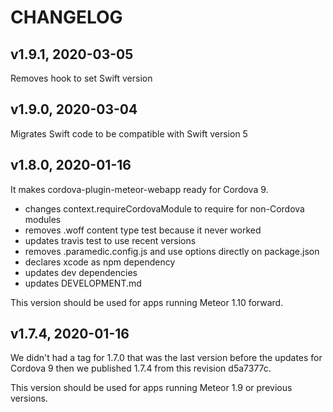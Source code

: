 # CHANGELOG

## v1.9.1, 2020-03-05
Removes hook to set Swift version

## v1.9.0, 2020-03-04
Migrates Swift code to be compatible with Swift version 5

## v1.8.0, 2020-01-16
It makes cordova-plugin-meteor-webapp ready for Cordova 9.
- changes context.requireCordovaModule to require for non-Cordova modules
- removes .woff content type test because it never worked
- updates travis test to use recent versions
- removes .paramedic.config.js and use options directly on package.json
- declares xcode as npm dependency
- updates dev dependencies
- updates DEVELOPMENT.md

This version should be used for apps running Meteor 1.10 forward.

## v1.7.4, 2020-01-16
We didn't had a tag for 1.7.0 that was the last version before the updates for 
Cordova 9 then we published 1.7.4 from this revision d5a7377c.

This version should be used for apps running Meteor 1.9 or previous versions.